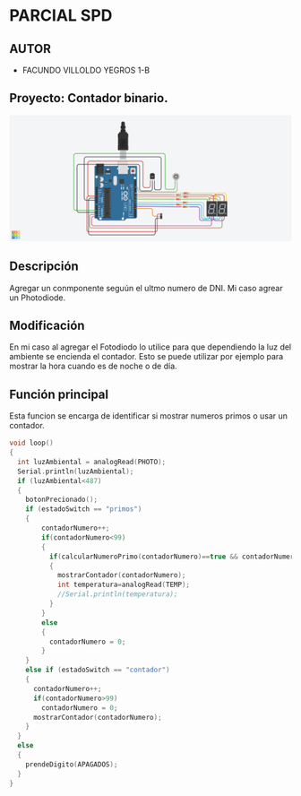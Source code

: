 # PARCIAL SPD


## AUTOR 
- FACUNDO VILLOLDO YEGROS 1-B


## Proyecto: Contador binario.
![Tinkercad](./img/PARCIAL_P3_SPD_VILLOLDO_1B.png)


## Descripción

Agregar un conmponente seguún el ultmo numero de DNI. Mi caso agrear un Photodiode.

## Modificación

En mi caso al agregar el Fotodiodo lo utilice para que dependiendo la luz del ambiente se encienda el contador. Esto se puede utilizar por ejemplo para mostrar la hora cuando es de noche o de día.

## Función principal
Esta funcion se encarga de identificar si mostrar numeros primos o usar un contador.

~~~C
void loop()
{
  int luzAmbiental = analogRead(PHOTO);
  Serial.println(luzAmbiental);
  if (luzAmbiental<487)
  {
    botonPrecionado();
    if (estadoSwitch == "primos")
    {
        contadorNumero++;
        if(contadorNumero<99)
        {
          if(calcularNumeroPrimo(contadorNumero)==true && contadorNumero<99)
          {
            mostrarContador(contadorNumero);
            int temperatura=analogRead(TEMP);
            //Serial.println(temperatura);
          }
        }
        else
        {
          contadorNumero = 0;
        }
    }
    else if (estadoSwitch == "contador")
    {
      contadorNumero++;
      if(contadorNumero>99)
        contadorNumero = 0;
      mostrarContador(contadorNumero);
    }
  }
  else
  {
    prendeDigito(APAGADOS);
  }  
}
~~~







